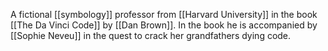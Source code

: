 A fictional [[symbology]] professor from [[Harvard University]] in the book [[The Da Vinci Code]] by [[Dan Brown]]. In the book he is accompanied by [[Sophie Neveu]] in the quest to crack her grandfathers dying code.